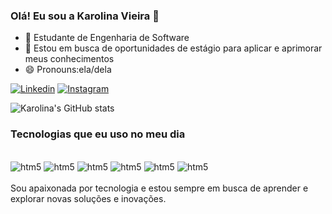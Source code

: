 ### Olá! Eu sou a Karolina Vieira 👋
- 🌱 Estudante de Engenharia de Software 
- 👯 Estou em busca de oportunidades de estágio para aplicar e aprimorar meus conhecimentos
- 😄 Pronouns:ela/dela
 
[![Linkedin](https://img.shields.io/badge/LinkedIn-0077B5?style=for-the-badge&logo=linkedin&logoColor=white)](https:/linkedIn.com/karolina-vieira-)
[![Instagram](https://img.shields.io/badge/Instagram-E4405F?style=for-the-badge&logo=instagram&logoColor=white)](https:/instagram.com/karolina_vieira_)

![Karolina's GitHub stats](https://github-readme-stats.vercel.app/api?username=Karolina91&show_icons=true&theme=synthwave)

### Tecnologias que eu uso no meu dia 

<div style= "display: inline_block"><br/>
<img aling= "center" alt="htm5" src="https://img.shields.io/badge/HTML5-E34F26?style=for-the-badge&logo=html5&logoColor=white" />
<img aling= "center" alt="htm5" src="https://img.shields.io/badge/Python-14354C?style=for-the-badge&logo=python&logoColor=white" />
<img aling= "center" alt="htm5" src="https://img.shields.io/badge/CSS-239120?&style=for-the-badge&logo=css3&logoColor=white" />
<img aling= "center" alt="htm5" src="https://img.shields.io/badge/Bootstrap-563D7C?style=for-the-badge&logo=bootstrap&logoColor=white" />
<img aling= "center" alt="htm5" src="https://img.shields.io/badge/Django-092E20?style=for-the-badge&logo=django&logoColor=white" />
<img aling= "center" alt="htm5" src="https://img.shields.io/badge/C%2B%2B-00599C?style=for-the-badge&logo=c%2B%2B&logoColor=white" />

</div></br>
Sou apaixonada por tecnologia e estou sempre em busca de aprender e explorar novas soluções e inovações.
